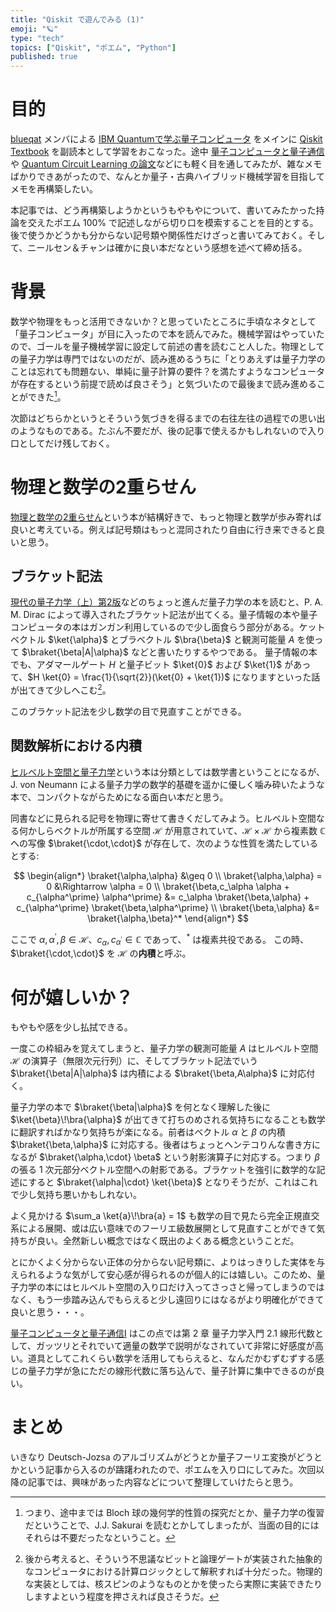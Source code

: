```yaml
---
title: "Qiskit で遊んでみる (1)"
emoji: "🪐"
type: "tech"
topics: ["Qiskit", "ポエム", "Python"]
published: true
---
```


# 目的

[blueqat](https://blueqat.com/) メンバによる [IBM Quantumで学ぶ量子コンピュータ](https://www.shuwasystem.co.jp/book/9784798062808.html) をメインに [Qiskit Textbook](https://qiskit.org/textbook/preface.html) を副読本として学習をおこなった。途中 [量子コンピュータと量子通信](https://shop.ohmsha.co.jp/shopdetail/000000006441/) や [Quantum Circuit Learning の論文](https://arxiv.org/abs/1803.00745)などにも軽く目を通してみたが、雑なメモばかりできあがったので、なんとか量子・古典ハイブリッド機械学習を目指してメモを再構築したい。

本記事では、どう再構築しようかというもやもやについて、書いてみたかった持論を交えたポエム 100% で記述しながら切り口を模索することを目的とする。後で使うかどうかも分からない記号類や関係性だけざっと書いてみておく。そして、ニールセン＆チャンは確かに良い本だなという感想を述べて締め括る。

# 背景

数学や物理をもっと活用できないか？と思っていたところに手頃なネタとして「量子コンピュータ」が目に入ったので本を読んでみた。機械学習はやっていたので、ゴールを量子機械学習に設定して前述の書を読むこと人した。物理としての量子力学は専門ではないのだが、読み進めるうちに「とりあえずは量子力学のことは忘れても問題ない、単純に量子計算の要件？を満たすようなコンピュータが存在するという前提で読めば良さそう」と気づいたので最後まで読み進めることができた[^1]。

[^1]: つまり、途中までは Bloch 球の幾何学的性質の探究だとか、量子力学の復習だということで、J.J. Sakurai を読むとかしてしまったが、当面の目的にはそれらは不要だったなということ。

次節はどちらかというとそういう気づきを得るまでの右往左往の過程での思い出のようなものである。たぶん不要だが、後の記事で使えるかもしれないので入り口としてだけ残しておく。

# 物理と数学の2重らせん

[物理と数学の2重らせん](https://www.maruzen-publishing.co.jp/item/b292906.html)という本が結構好きで、もっと物理と数学が歩み寄れば良いと考えている。例えば記号類はもっと混同されたり自由に行き来できると良いと思う。

## ブラケット記法

[現代の量子力学（上）第2版](http://www.yoshiokasyoten.sakura.ne.jp/phys/ISBN978-4-8427-0364-0.html)などのちょっと進んだ量子力学の本を読むと、P. A. M. Dirac によって導入されたブラケット記法が出てくる。量子情報の本や量子コンピュータの本はガンガン利用しているので少し面食らう部分がある。ケットベクトル $\ket{\alpha}$ とブラベクトル $\bra{\beta}$ と観測可能量 $A$ を使って $\braket{\beta|A|\alpha}$ などと書いたりするやつである。
量子情報の本でも、アダマールゲート $H$ と量子ビット $\ket{0}$ および $\ket{1}$ があって、$H \ket{0} = \frac{1}{\sqrt{2}}(\ket{0} + \ket{1})$ になりますといった話が出てきて少しへこむ[^2]。

[^2]: 後から考えると、そういう不思議なビットと論理ゲートが実装された抽象的なコンピュータにおける計算ロジックとして解釈すれば十分だった。物理的な実装としては、核スピンのようなものとかを使ったら実際に実装できたりしますよという程度を押さえれば良さそうだ。

このブラケット記法を少し数学の目で見直すことができる。

## 関数解析における内積

[ヒルベルト空間と量子力学](https://www.kyoritsu-pub.co.jp/bookdetail/9784320110892)という本は分類としては数学書ということになるが、J. von Neumann による量子力学の数学的基礎を遥かに優しく噛み砕いたような本で、コンパクトながらためになる面白い本だと思う。

同書などに見られる記号を物理に寄せて書きくだしてみよう。ヒルベルト空間なる何かしらベクトルが所属する空間 $\mathcal{H}$ が用意されていて、$\mathcal{H} \times \mathcal{H}$ から複素数 $\mathbb{C}$ への写像 $\braket{\cdot,\cdot}$ が存在して、次のような性質を満たしているとする:

$$
\begin{align*}
\braket{\alpha,\alpha} &\geq 0 \\
\braket{\alpha,\alpha} = 0 &\Rightarrow \alpha = 0 \\
\braket{\beta,c_\alpha \alpha + c_{\alpha^\prime} \alpha^\prime} &= c_\alpha \braket{\beta,\alpha} + c_{\alpha^\prime} \braket{\beta,\alpha^\prime} \\
\braket{\beta,\alpha} &= \braket{\alpha,\beta}^*
\end{align*}
$$

ここで $\alpha, \alpha^\prime, \beta \in \mathcal{H}$、$c_\alpha, c_{\alpha^\prime} \in \mathbb{C}$ であって、$^*$ は複素共役である。
この時、$\braket{\cdot,\cdot}$ を $\mathcal{H}$ の**内積**と呼ぶ。

# 何が嬉しいか？

もやもや感を少し払拭できる。

一度この枠組みを覚えてしまうと、量子力学の観測可能量 $A$ はヒルベルト空間 $\mathcal{H}$ の演算子（無限次元行列）に、そしてブラケット記法でいう $\braket{\beta|A|\alpha}$ は内積による $\braket{\beta,A\alpha}$ に対応付く。

量子力学の本で $\braket{\beta|\alpha}$ を何となく理解した後に $\ket{\beta}\!\bra{\alpha}$ が出てきて打ちのめされる気持ちになることも数学に翻訳すればかなり気持ちが楽になる。前者はベクトル $\alpha$ と $\beta$ の内積 $\braket{\beta,\alpha}$ に対応する。後者はちょっとヘンテコりんな書き方になるが $\braket{\alpha,\cdot} \beta$ という射影演算子に対応する。つまり $\beta$ の張る 1 次元部分ベクトル空間への射影である。ブラケットを強引に数学的な記述にすると $\braket{\alpha|\cdot} \ket{\beta}$ となりそうだが、これはこれで少し気持ち悪いかもしれない。

よく見かける $\sum_a \ket{a}\!\bra{a} = 1$ も数学の目で見たら完全正規直交系による展開、或は広い意味でのフーリエ級数展開として見直すことができて気持ちが良い。全然新しい概念ではなく既出のよくある概念ということだ。

とにかくよく分からない正体の分からない記号類に、よりはっきりした実体を与えられるような気がして安心感が得られるのが個人的には嬉しい。このため、量子力学の本にはヒルベルト空間の入り口だけ入ってさっさと帰ってしまうのではなく、もう一歩踏み込んでもらえると少し遠回りにはなるがより明確化ができて良いと思う・・・。

[量子コンピュータと量子通信I](https://shop.ohmsha.co.jp/shopdetail/000000006441/) はこの点では第 2 章 量子力学入門 2.1 線形代数として、ガッツリとそれでいて適量の数学で説明がなされていて非常に好感度が高い。道具としてこれくらい数学を活用してもらえると、なんだかむずむずする感じの量子力学が急にただの線形代数に落ち込んで、量子計算に集中できるのが良い。

# まとめ

いきなり Deutsch-Jozsa のアルゴリズムがどうとか量子フーリエ変換がどうとかという記事から入るのが躊躇われたので、ポエムを入り口にしてみた。次回以降の記事では、興味があった内容などについて整理していけたらと思う。
